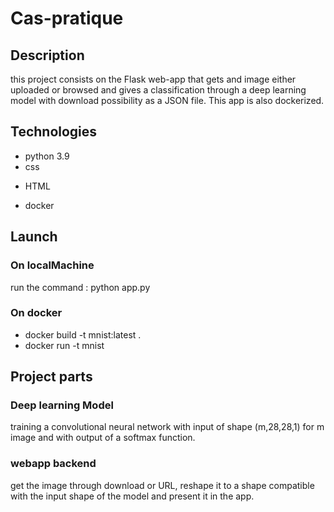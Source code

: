 # Cas-pratique
## Description
this project consists on the Flask web-app that gets and image either uploaded or browsed and gives a classification through a deep learning model with download possibility as a JSON file. This app is also dockerized.
## Technologies
- python 3.9
- css
* HTML
- docker
## Launch
### On localMachine
run the command : python app.py
### On docker
- docker build -t mnist:latest .
- docker run -t mnist 
## Project parts
### Deep learning Model
training a convolutional neural network with input of shape (m,28,28,1) for m image and with output of a softmax function.
### webapp backend
get the image through download or URL, reshape it to a shape compatible with the input shape of the model and present it in the app.


